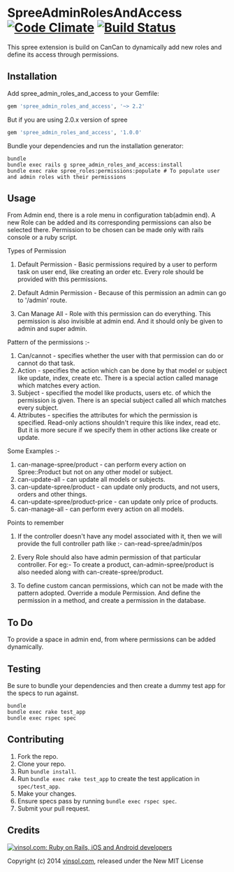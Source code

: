 SpreeAdminRolesAndAccess [![Code Climate](https://codeclimate.com/github/vinsol/spree_admin_roles_and_access.png)](https://codeclimate.com/github/vinsol/spree_admin_roles_and_access) [![Build Status](https://travis-ci.org/vinsol/spree_admin_roles_and_access.png?branch=master)](https://travis-ci.org/vinsol/spree_admin_roles_and_access)
========================

This spree extension is build on CanCan to dynamically add new roles and define its access through permissions.

Installation
------------

Add spree_admin_roles_and_access to your Gemfile:

```ruby
gem 'spree_admin_roles_and_access', '~> 2.2'
```

But if you are using 2.0.x version of spree

```ruby
gem 'spree_admin_roles_and_access', '1.0.0'
```

Bundle your dependencies and run the installation generator:

```shell
bundle
bundle exec rails g spree_admin_roles_and_access:install
bundle exec rake spree_roles:permissions:populate # To populate user and admin roles with their permissions
```

Usage
-----

From Admin end, there is a role menu in configuration tab(admin end).
A new Role can be added and its corresponding permissions can also be selected there.
Permission to be chosen can be made only with rails console or a ruby script.

Types of Permission

  1. Default Permission - Basic permissions required by a user to perform task on user end, like creating an order etc. Every role should be provided with this permissions.

  2. Default Admin Permission - Because of this permission an admin can go to '/admin' route.

  3. Can Manage All - Role with this permission can do everything. This permission is also invisible at admin end. And it should only be given to admin and super admin.

Pattern of the permissions :-

  1. Can/cannot - specifies whether the user with that permission can do or cannot do that task.
  2. Action - specifies the action which can be done by that model or subject like update, index, create etc. There is a special action called manage which matches every action.
  3. Subject - specified the model like products, users etc. of which the permission is given. There is an special subject called all which matches every subject.
  4. Attributes - specifies the attributes for which the permission is specified. Read-only actions shouldn't require this like index, read etc. But it is more secure if we specify them in other actions like create or update.

Some Examples :-

  1. can-manage-spree/product - can perform every action on Spree::Product but not on any other model or subject.
  2. can-update-all - can update all models or subjects.
  3. can-update-spree/product - can update only products, and not users, orders and other things.
  4. can-update-spree/product-price - can update only price of products.
  5. can-manage-all - can perform every action on all models.

Points to remember

  1. If the controller doesn't have any model associated with it, then we will provide the full controller path like :-
    can-read-spree/admin/pos

  2. Every Role should also have admin permission of that particular controller. For eg:-
    To create a product, can-admin-spree/product is also needed along with can-create-spree/product.

  3. To define custom cancan permissions, which can not be made with the pattern adopted.
    Override a module Permission. And define the permission in a method, and create a permission in the database.


To Do
-----

  To provide a space in admin end, from where permissions can be added dynamically.

Testing
-------

Be sure to bundle your dependencies and then create a dummy test app for the specs to run against.

```shell
bundle
bundle exec rake test_app
bundle exec rspec spec
```

Contributing
------------

1. Fork the repo.
2. Clone your repo.
3. Run `bundle install`.
4. Run `bundle exec rake test_app` to create the test application in `spec/test_app`.
5. Make your changes.
6. Ensure specs pass by running `bundle exec rspec spec`.
7. Submit your pull request.


Credits
-------

[![vinsol.com: Ruby on Rails, iOS and Android developers](http://vinsol.com/vin_logo.png "Ruby on Rails, iOS and Android developers")](http://vinsol.com)

Copyright (c) 2014 [vinsol.com](http://vinsol.com "Ruby on Rails, iOS and Android developers"), released under the New MIT License
